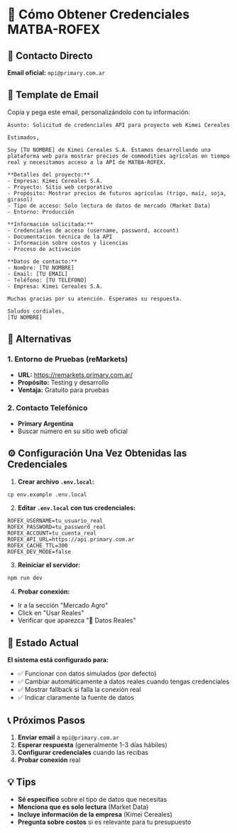 # 📧 Cómo Obtener Credenciales MATBA-ROFEX

## 🎯 Contacto Directo

**Email oficial:** `mpi@primary.com.ar`

## 📝 Template de Email

Copia y pega este email, personalizándolo con tu información:

```
Asunto: Solicitud de credenciales API para proyecto web Kimei Cereales

Estimados,

Soy [TU NOMBRE] de Kimei Cereales S.A. Estamos desarrollando una plataforma web para mostrar precios de commodities agrícolas en tiempo real y necesitamos acceso a la API de MATBA-ROFEX.

**Detalles del proyecto:**
- Empresa: Kimei Cereales S.A.
- Proyecto: Sitio web corporativo
- Propósito: Mostrar precios de futuros agrícolas (trigo, maíz, soja, girasol)
- Tipo de acceso: Solo lectura de datos de mercado (Market Data)
- Entorno: Producción

**Información solicitada:**
- Credenciales de acceso (username, password, account)
- Documentación técnica de la API
- Información sobre costos y licencias
- Proceso de activación

**Datos de contacto:**
- Nombre: [TU NOMBRE]
- Email: [TU EMAIL]
- Teléfono: [TU TELÉFONO]
- Empresa: Kimei Cereales S.A.

Muchas gracias por su atención. Esperamos su respuesta.

Saludos cordiales,
[TU NOMBRE]
```

## 🔄 Alternativas

### 1. Entorno de Pruebas (reMarkets)
- **URL:** https://remarkets.primary.com.ar/
- **Propósito:** Testing y desarrollo
- **Ventaja:** Gratuito para pruebas

### 2. Contacto Telefónico
- **Primary Argentina**
- Buscar número en su sitio web oficial

## ⚙️ Configuración Una Vez Obtenidas las Credenciales

1. **Crear archivo `.env.local`:**
```bash
cp env.example .env.local
```

2. **Editar `.env.local` con tus credenciales:**
```env
ROFEX_USERNAME=tu_usuario_real
ROFEX_PASSWORD=tu_password_real
ROFEX_ACCOUNT=tu_cuenta_real
ROFEX_API_URL=https://api.primary.com.ar
ROFEX_CACHE_TTL=300
ROFEX_DEV_MODE=false
```

3. **Reiniciar el servidor:**
```bash
npm run dev
```

4. **Probar conexión:**
- Ir a la sección "Mercado Agro"
- Click en "Usar Reales"
- Verificar que aparezca "📡 Datos Reales"

## 🚨 Estado Actual

**El sistema está configurado para:**
- ✅ Funcionar con datos simulados (por defecto)
- ✅ Cambiar automáticamente a datos reales cuando tengas credenciales
- ✅ Mostrar fallback si falla la conexión real
- ✅ Indicar claramente la fuente de datos

## 📞 Próximos Pasos

1. **Enviar email** a `mpi@primary.com.ar`
2. **Esperar respuesta** (generalmente 1-3 días hábiles)
3. **Configurar credenciales** cuando las recibas
4. **Probar conexión** real

## 💡 Tips

- **Sé específico** sobre el tipo de datos que necesitas
- **Menciona que es solo lectura** (Market Data)
- **Incluye información de la empresa** (Kimei Cereales)
- **Pregunta sobre costos** si es relevante para tu presupuesto





